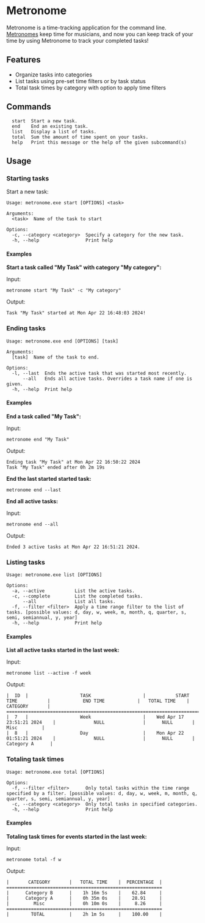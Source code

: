# Metronome 

Metronome is a time-tracking application for the command line. [Metronomes](https://en.wikipedia.org/wiki/Metronome) keep time for musicians, and now you can keep track of your time by using Metronome to track your completed tasks!

## Features

- Organize tasks into categories
- List tasks using pre-set time filters or by task status
- Total task times by category with option to apply time filters

## Commands

```
  start  Start a new task.
  end    End an existing task.
  list   Display a list of tasks.
  total  Sum the amount of time spent on your tasks.
  help   Print this message or the help of the given subcommand(s)
```

## Usage

### Starting tasks

Start a new task:
```
Usage: metronome.exe start [OPTIONS] <task>

Arguments:
  <task>  Name of the task to start

Options:
  -c, --category <category>  Specify a category for the new task.
  -h, --help                 Print help

```

#### Examples

**Start a task called "My Task" with category "My category":**

Input:
```
metronome start "My Task" -c "My category"
```

Output:
```
Task "My Task" started at Mon Apr 22 16:48:03 2024!
```

### Ending tasks

```
Usage: metronome.exe end [OPTIONS] [task]

Arguments:
  [task]  Name of the task to end.

Options:
  -l, --last  Ends the active task that was started most recently.
      --all   Ends all active tasks. Overrides a task name if one is given.
  -h, --help  Print help

```

#### Examples

**End a task called "My Task":**

Input:
```
metronome end "My Task"
```

Output:
```
Ending task "My Task" at Mon Apr 22 16:50:22 2024
Task "My Task" ended after 0h 2m 19s
```

**End the last started started task:**
```
metronome end --last
```

**End all active tasks:**

Input:
```
metronome end --all
```

Output:
```
Ended 3 active tasks at Mon Apr 22 16:51:21 2024.
```

### Listing tasks

```
Usage: metronome.exe list [OPTIONS]

Options:
  -a, --active           List the active tasks.
  -c, --complete         List the completed tasks.
      --all              List all tasks.
  -f, --filter <filter>  Apply a time range filter to the list of tasks. [possible values: d, day, w, week, m, month, q, quarter, s, semi, semiannual, y, year]
  -h, --help             Print help
```

#### Examples

**List all active tasks started in the last week:**

Input:
```
metronome list --active -f week
```

Output:
```
|  ID  |                   TASK                   |           START TIME           |            END TIME            |   TOTAL TIME    |       CATEGORY       |
==============================================================================================================================================================
|  7   |                   Week                   |    Wed Apr 17 23:51:21 2024    |              NULL              |      NULL       |         Misc         |
|  8   |                   Day                    |    Mon Apr 22 01:51:21 2024    |              NULL              |      NULL       |      Category A      |
```

### Totaling task times

```
Usage: metronome.exe total [OPTIONS]

Options:
  -f, --filter <filter>      Only total tasks within the time range specified by a filter. [possible values: d, day, w, week, m, month, q, quarter, s, semi, semiannual, y, year]   
  -c, --category <category>  Only total tasks in specified categories.
  -h, --help                 Print help
```

#### Examples

**Totaling task times for events started in the last week:**

Input: 
```
metronome total -f w
```

Output:
```
|       CATEGORY       |   TOTAL TIME    |  PERCENTAGE  |
=========================================================
|      Category B      |    1h 16m 5s    |    62.84     |
|      Category A      |    0h 35m 0s    |    28.91     |
|         Misc         |    0h 10m 0s    |     8.26     |
=========================================================
|        TOTAL         |    2h 1m 5s     |    100.00    |
```








